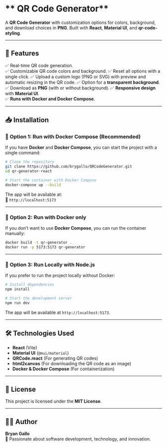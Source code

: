 # ** QR Code Generator**

A **QR Code Generator** with customization options for colors, background, and download choices in **PNG**. Built with **React**, **Material UI**, and **qr-code-styling**.

---

## **🚀 Features**

✅ Real-time QR code generation.  
✅ Customizable QR code colors and background.
✅ Reset all options with a single click.
✅ Upload a custom logo (PNG or SVG) with preview and automatic resizing in the QR code.
✅ Option for a **transparent background**.
✅ Download as **PNG** (with or without background).
✅ **Responsive design** with **Material UI**.  
✅ **Runs with Docker and Docker Compose**.

---

## **📥 Installation**

### 🔹 **Option 1: Run with Docker Compose (Recommended)**

If you have **Docker** and **Docker Compose**, you can start the project with a single command:

```bash
# Clone the repository
git clone https://github.com/brygallo/QRCodeGenerator.git
cd qr-generator-react

# Start the container with Docker Compose
docker-compose up --build
```

The app will be available at:  
🔗 `http://localhost:5173`

---

### 🔹 **Option 2: Run with Docker only**

If you don’t want to use **Docker Compose**, you can run the container manually:

```bash
docker build -t qr-generator .
docker run -p 5173:5173 qr-generator
```

---

### 🔹 **Option 3: Run Locally with Node.js**

If you prefer to run the project locally without Docker:

```bash
# Install dependencies
npm install

# Start the development server
npm run dev
```

The app will be available at `http://localhost:5173`.

---

## **🛠 Technologies Used**

- **React** (Vite)
- **Material UI** (`@mui/material`)
- **QRCode.react** (For generating QR codes)
- **html2canvas** (For downloading the QR code as an image)
- **Docker & Docker Compose** (For containerization)

---

## **📄 License**

This project is licensed under the **MIT License**.

---

## **👨‍💻 Author**

**Bryan Gallo**  
🚀 Passionate about software development, technology, and innovation.
